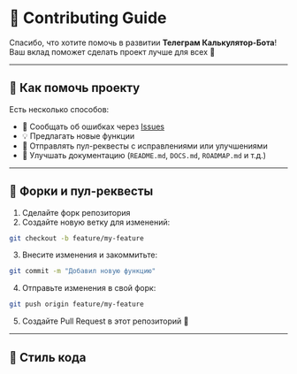 # 🤝 Contributing Guide

Спасибо, что хотите помочь в развитии **Телеграм Калькулятор-Бота**!  
Ваш вклад поможет сделать проект лучше для всех 🙌

---

## 📌 Как помочь проекту

Есть несколько способов:
- 🐛 Сообщать об ошибках через [Issues](../../issues)
- 💡 Предлагать новые функции
- 🔧 Отправлять пул-реквесты с исправлениями или улучшениями
- 📝 Улучшать документацию (`README.md`, `DOCS.md`, `ROADMAP.md` и т.д.)

---

## 🔀 Форки и пул-реквесты

1. Сделайте форк репозитория  
2. Создайте новую ветку для изменений:
```bash
git checkout -b feature/my-feature
```
   
3. Внесите изменения и закоммитьте:
```bash
git commit -m "Добавил новую функцию"
```

4. Отправьте изменения в свой форк:
```bash
git push origin feature/my-feature
```

5. Создайте Pull Request в этот репозиторий 🚀

---

## 🧹 Стиль кода
